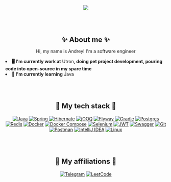 <div align="center"><p>
<img max-width="400" src="https://media1.tenor.com/m/3cjgLiuS1s4AAAAC/date-a-live-blue-hair.gif"/>
  </p>
</div>
<br><br>
<h1 align="center" style="font-size: 22px"> ✨ About me  ✨</h1>
<p align="center">Hi, my name is Andrey! I'm a software engineer</p>

<li><b>🖥️ I'm currently work at</b> Utron<b>, doing pet project development, pouring code into open-source in my spare time</b></li>
<li><b>🤩 I'm currently learning</b> Java</li>

<br><br>

<h2 align="center" style="font-size: 22px">🔧 My tech stack 🔧</h2>
<div align="center"><p>

[![Java](https://img.shields.io/badge/java-%23ED8B00.svg?style=for-the-badge&logo=openjdk&logoColor=white)](https://www.java.com/)
[![Spring](https://img.shields.io/badge/spring-%236DB33F.svg?style=for-the-badge&logo=spring&logoColor=white)](https://spring.io/)
[![Hibernate](https://img.shields.io/badge/hibernate-%23B7A68E.svg?style=for-the-badge&logo=hibernate&logoColor=white)](https://hibernate.org/)
[![jOOQ](https://img.shields.io/badge/jOOQ-%23000000.svg?style=for-the-badge&logo=jooq&logoColor=white)](https://www.jooq.org/)
[![Flyway](https://img.shields.io/badge/flyway-%230D1A2B.svg?style=for-the-badge&logo=flyway&logoColor=white)](https://flywaydb.org/)
[![Gradle](https://img.shields.io/badge/Gradle-02303A?style=for-the-badge&logo=gradle&logoColor=white)](https://gradle.org/)
[![Postgres](https://img.shields.io/badge/postgres-%23316192.svg?style=for-the-badge&logo=postgresql&logoColor=white)](https://www.postgresql.org/)
[![Redis](https://img.shields.io/badge/redis-%23DD0031.svg?style=for-the-badge&logo=redis&logoColor=white)](https://redis.io/)
[![Docker](https://img.shields.io/badge/docker-%230db7ed.svg?style=for-the-badge&logo=docker&logoColor=white)](https://www.docker.com/)
[![Docker Compose](https://img.shields.io/badge/docker--compose-%2300C7B7.svg?style=for-the-badge&logo=docker&logoColor=white)](https://docs.docker.com/compose/)
[![Selenium](https://img.shields.io/badge/-selenium-%43B02A?style=for-the-badge&logo=selenium&logoColor=white)](https://www.selenium.dev/)
[![JWT](https://img.shields.io/badge/JWT-black?style=for-the-badge&logo=JSON%20web%20tokens)](https://jwt.io/)
[![Swagger](https://img.shields.io/badge/Swagger-85EA2D?style=for-the-badge&logo=swagger&logoColor=black)](https://swagger.io/)
[![Git](https://img.shields.io/badge/Git-F05032?style=for-the-badge&logo=git&logoColor=white)](https://git-scm.com/)
[![Postman](https://img.shields.io/badge/postman-%23FF6C37.svg?style=for-the-badge&logo=postman&logoColor=white)](https://www.postman.com/)
[![IntelliJ IDEA](https://img.shields.io/badge/IntelliJ%20IDEA-000000.svg?style=for-the-badge&logo=intellij-idea&logoColor=white)](https://www.jetbrains.com/idea/)
[![Linux](https://img.shields.io/badge/Linux-FCC624?style=for-the-badge&logo=linux&logoColor=black)](https://www.linux.org/)
</p>
</div>

<br><br>

<h2 align="center" style="font-size: 22px"> 📧 My affiliations 📧 </h2>
<div align="center"><p>

[![Telegram](https://img.shields.io/badge/Telegram-2CA5E0?style=for-the-badge&logo=telegram&logoColor=white)](https://t.me/panic08/)
[![LeetCode](https://img.shields.io/badge/LeetCode-FFA116?style=for-the-badge&logo=leetCode&logoColor=white)](https://leetcode.com/u/andrey1010102008/)
</p>
</div>
